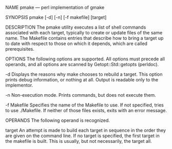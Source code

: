 NAME
	pmake — perl implementation of gmake

SYNOPSIS
  pmake [-d] [-n] [-f makefile] [target]

DESCRIPTION
  The pmake utility executes a list of shell commands associated with each target,
  typically to create or update files of the same name. The Makefile contains
  entries that describe how to bring a target up to date with respect to those on
  which it depends, which are called prerequisites.

OPTIONS
  The following options are supported. All options must precede all operands,
  and all options are scanned by Getopt::Std::getopts (perldoc).

-d Displays the reasons why make chooses to rebuild a target. This option
  prints debug information, or nothing at all. Output is readable only to
  the implementor.

-n Non-execution mode. Prints commands, but does not execute them.

-f Makefile
  Specifies the name of the Makefile to use. If not specified, tries to use
  ./Makefile. If neither of those files exists, exits with an error message.

OPERANDS
  The following operand is recognized.
  
  target
  An attempt is made to build each target in sequence in the order they are
  given on the command line. If no target is specified, the first target in
  the makefile is built. This is usually, but not necessarily, the target all.
